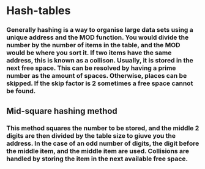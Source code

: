 # Hash-tables

### Generally hashing is a way to organise large data sets using a unique address and the MOD function. You would divide the number by the number of items in the table, and the MOD would be where you sort it. If two items have the same address, this is known as a **collison**. Usually, it is stored in the next free space. This can be resolved by having a prime number as the amount of spaces. Otherwise, places can be skipped. If the skip factor is 2 sometimes a free space cannot be found. 

## Mid-square hashing method

### This method squares the number to be stored, and the middle 2 digits are then divided by the table size to giuve you the address. In the case of an odd number of digits, the digit before the middle item, and the middle item are used. Collisions are handled by storing the item in the next available free space.

